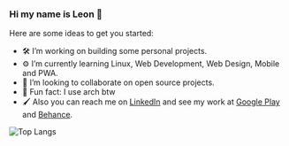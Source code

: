 ### Hi my name is Leon 👋

Here are some ideas to get you started:

- :hammer_and_wrench: I’m working on building some personal projects.
- :gear: I’m currently learning Linux, Web Development, Web Design, Mobile and PWA.
- :water_buffalo: I’m looking to collaborate on open source projects.
- :penguin: Fun fact: I use arch btw
- :paintbrush: Also you can reach me on [LinkedIn](https://www.linkedin.com/in/leonribeirods/) and see my work at [Google Play](https://play.google.com/store/apps/developer?id=Leon+Ribeiro) and [Behance](https://www.behance.net/leonribeirods).

![Top Langs](https://github-readme-stats.vercel.app/api/top-langs/?username=leonribeiro&layout=compact)
